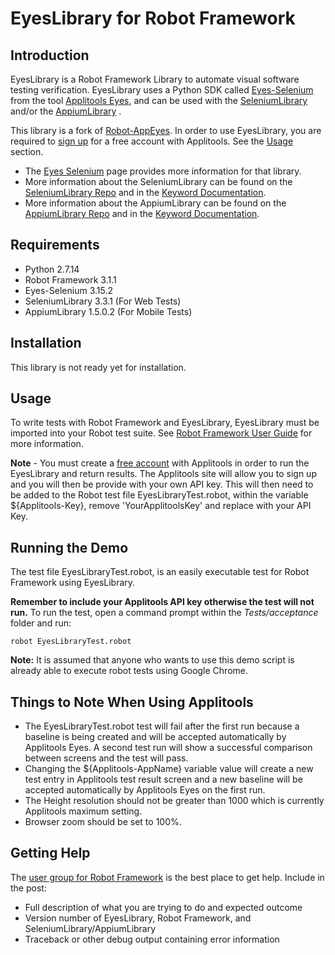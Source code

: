 # EyesLibrary for Robot Framework

## Introduction

EyesLibrary is a Robot Framework Library to automate visual software testing verification. EyesLibrary uses a Python SDK called [Eyes-Selenium](https://pypi.python.org/pypi/eyes-selenium) from the tool [Applitools Eyes](http://applitools.com/), and can be used with the [SeleniumLibrary](https://github.com/robotframework/SeleniumLibrary) and/or the [AppiumLibrary](https://github.com/serhatbolsu/robotframework-appiumlibrary) .

This library is a fork of [Robot-AppEyes](https://github.com/NaviNet/Robot-AppEyes).
In order to use EyesLibrary, you are required to [sign up](https://applitools.com/sign-up/) for a free account with Applitools. See the [Usage](https://github.com/joel-oliveira/EyesLibrary#usage) section.

<!-- TODO: Publish Keywork Documentation
- Information about Robot-AppEyes keywords can be found on the [RobotAppEyes-Keyword Documentation](http://navinet.github.io/Robot-AppEyes/RobotAppEyes-KeywordDocumentation.html) page. -->

- The [Eyes Selenium](https://pypi.org/project/eyes-selenium/) page provides more information for that library.
- More information about the SeleniumLibrary can be found on the [SeleniumLibrary Repo](https://github.com/robotframework/SeleniumLibrary) and in the [Keyword Documentation](http://robotframework.org/SeleniumLibrary/SeleniumLibrary.html).
- More information about the AppiumLibrary can be found on the [AppiumLibrary Repo](https://github.com/serhatbolsu/robotframework-appiumlibrary) and in the [Keyword Documentation](http://serhatbolsu.github.io/robotframework-appiumlibrary/AppiumLibrary.html).

## Requirements

- Python 2.7.14
- Robot Framework 3.1.1
- Eyes-Selenium 3.15.2
- SeleniumLibrary 3.3.1 (For Web Tests)
- AppiumLibrary 1.5.0.2 (For Mobile Tests)

## Installation

This library is not ready yet for installation.

<!--
#### Using pip

The recommended installation tool is [pip](http://pip-installer.org).

Install pip.
Enter the following:

    pip install Robot-AppEyes

Append `--upgrade` to update both the library and all
its dependencies to the latest version:

    pip install --upgrade Robot-AppEyes

To install a specific version enter:

    pip install Robot-AppEyes==(DesiredVersion)

#### Manual Installation

It is also possible to install the package with python, though you will need dependencies to be installed manually.
you can download the source distribution from PyPI, extract it and
run the following command:

    python setup.py install

Alternatively you could download the source code, package it and install using next commands:

        python setup.py sdist
        pip install resulting_package
        ## dist/robot-appEyes-1.2.zip

#### Uninstall

To uninstall Robot-AppEyes use the following pip command:

    pip uninstall Robot-AppEyes

However, if the package was installed manually it will need to be uninstalled manually:

1. Navigate to `C:\Python27\Tests` and delete RobotAppEyesTest.txt, pictureOne.png, pictureTwo.png and RobotAppEyes-KeywordDocumentation.html

2. Navigate to `C:\Python27\Lib\site-packages` and delete RobotAppEyes-1.2-py2.7.egg-info and the folder `RobotAppEyes`

## Directory Layout

_EyesLibrary/EyesLibrary.py_ :
The Robot Python Library that makes use of the Applitools Eyes Python SDK.

_Tests/acceptance/EyesLibraryTest.txt_ :
Example test file to display what various keywords from EyesLibrary Library accomplish

_doc/EyesLibrary-KeywordDocumentation.html_ :
Keyword documentation for the EyesLibrary library.
 -->

## Usage

To write tests with Robot Framework and EyesLibrary,
EyesLibrary must be imported into your Robot test suite.
See [Robot Framework User Guide](http://code.google.com/p/robotframework/wiki/UserGuide) for more information.

**Note** - You must create a [free account](https://applitools.com/sign-up/) with Applitools in order to run the
EyesLibrary and return results. The Applitools site will
allow you to sign up and you will then be provide with your own API key.
This will then need to be added to the Robot test file EyesLibraryTest.robot,
within the variable \${Applitools-Key}, remove 'YourApplitoolsKey' and replace with your API Key.

## Running the Demo

The test file EyesLibraryTest.robot, is an easily executable test for Robot Framework using EyesLibrary.

<!-- TODO: Publish Keyword Documentation
For in depth detail on how the keywords function, read the Keyword documentation found here : [Keyword Documentation](http://navinet.github.io/Robot-AppEyes/RobotAppEyes-KeywordDocumentation.html) -->

**Remember to include your Applitools API key otherwise the
test will not run.** To run the test, open a command prompt within the _Tests/acceptance_ folder and run:

    robot EyesLibraryTest.robot

**Note:** It is assumed that anyone who wants to use this demo script is already able to execute robot tests using Google Chrome.

## Things to Note When Using Applitools

- The EyesLibraryTest.robot test will fail after the first run because a baseline is being created and will be accepted automatically by Applitools Eyes. A second test run will show a successful comparison between screens and the test will pass.
- Changing the \${Applitools-AppName} variable value will create a new test entry in Applitools test result screen and a new baseline will be accepted automatically by Applitools Eyes on the first run.
- The Height resolution should not be greater than 1000 which is currently Applitools maximum setting.
- Browser zoom should be set to 100%.

## Getting Help

The [user group for Robot Framework](http://groups.google.com/group/robotframework-users) is the best place to get help. Include in the post:

- Full description of what you are trying to do and expected outcome
- Version number of EyesLibrary, Robot Framework, and SeleniumLibrary/AppiumLibrary
- Traceback or other debug output containing error information
